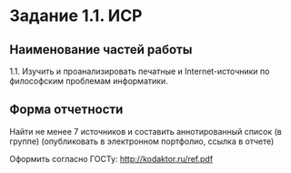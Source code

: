 # Задание 1.1. ИСР

## Наименование частей работы
1.1. Изучить и проанализировать печатные и Internet-источники по философским проблемам информатики.

## Форма отчетности
Найти не менее 7 источников и составить аннотированный список (в группе) (опубликовать в электронном портфолио, ссылка в отчете)

Оформить согласно ГОСТу: http://kodaktor.ru/ref.pdf

